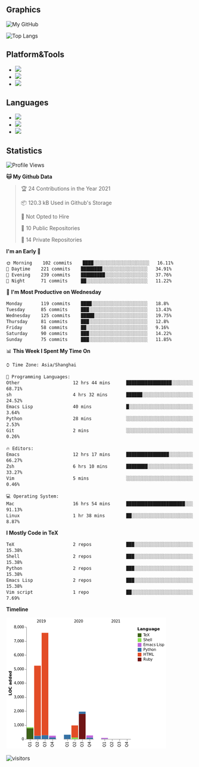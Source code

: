 ## Graphics

![My GitHub](https://github-readme-stats.vercel.app/api?username=SteamedFish&count_private=true&show_icons=true&theme=buefy&include_all_commits=false)

![Top Langs](https://github-readme-stats.vercel.app/api/top-langs/?username=SteamedFish&theme=buefy&hide=ruby&count_private=true&show_icons=true&layout=compact)

## Platform&Tools

* [![](https://img.shields.io/badge/ArchLinux--purple?style=flat-square&logo=ArchLinux)](https://www.archlinux.org/)
* [![](https://img.shields.io/badge/Gentoo-testing-purple?style=flat-square&logo=Gentoo)](https://www.gentoo.org/)
* [![](https://img.shields.io/badge/Doom%20Emacs-28-blue?style=flat-square&logo=Gnu%20emacs&logoColor=white)](https://www.gnu.org/software/emacs/)

## Languages

* [![](https://img.shields.io/badge/-Python-3776AB?style=flat-square&logo=python&logoColor=white)](https://www.python.org/)
* [![](https://img.shields.io/badge/-Bash-00ADD8?style=flat-square&logo=Gnu-bash&logoColor=white)](https://www.gnu.org/software/bash/)
* [![](https://img.shields.io/badge/-Go-00ADD8?style=flat-square&logo=go&logoColor=white)](https://golang.org/)

## Statistics

<!--START_SECTION:waka-->
![Profile Views](http://img.shields.io/badge/Profile%20Views-3-blue)

**🐱 My Github Data** 

> 🏆 24 Contributions in the Year 2021
 > 
> 📦 120.3 kB Used in Github's Storage 
 > 
> 🚫 Not Opted to Hire
 > 
> 📜 10 Public Repositories 
 > 
> 🔑 14 Private Repositories  
 > 
**I'm an Early 🐤** 

```text
🌞 Morning    102 commits    ████░░░░░░░░░░░░░░░░░░░░░   16.11% 
🌆 Daytime    221 commits    ████████░░░░░░░░░░░░░░░░░   34.91% 
🌃 Evening    239 commits    █████████░░░░░░░░░░░░░░░░   37.76% 
🌙 Night      71 commits     ██░░░░░░░░░░░░░░░░░░░░░░░   11.22%

```
📅 **I'm Most Productive on Wednesday** 

```text
Monday       119 commits    ████░░░░░░░░░░░░░░░░░░░░░   18.8% 
Tuesday      85 commits     ███░░░░░░░░░░░░░░░░░░░░░░   13.43% 
Wednesday    125 commits    █████░░░░░░░░░░░░░░░░░░░░   19.75% 
Thursday     81 commits     ███░░░░░░░░░░░░░░░░░░░░░░   12.8% 
Friday       58 commits     ██░░░░░░░░░░░░░░░░░░░░░░░   9.16% 
Saturday     90 commits     ███░░░░░░░░░░░░░░░░░░░░░░   14.22% 
Sunday       75 commits     ███░░░░░░░░░░░░░░░░░░░░░░   11.85%

```


📊 **This Week I Spent My Time On** 

```text
⌚︎ Time Zone: Asia/Shanghai

💬 Programming Languages: 
Other                    12 hrs 44 mins      █████████████████░░░░░░░░   68.71% 
sh                       4 hrs 32 mins       ██████░░░░░░░░░░░░░░░░░░░   24.52% 
Emacs Lisp               40 mins             █░░░░░░░░░░░░░░░░░░░░░░░░   3.64% 
Python                   28 mins             ░░░░░░░░░░░░░░░░░░░░░░░░░   2.53% 
Git                      2 mins              ░░░░░░░░░░░░░░░░░░░░░░░░░   0.26%

🔥 Editors: 
Emacs                    12 hrs 17 mins      ████████████████░░░░░░░░░   66.27% 
Zsh                      6 hrs 10 mins       ████████░░░░░░░░░░░░░░░░░   33.27% 
Vim                      5 mins              ░░░░░░░░░░░░░░░░░░░░░░░░░   0.46%

💻 Operating System: 
Mac                      16 hrs 54 mins      ██████████████████████░░░   91.13% 
Linux                    1 hr 38 mins        ██░░░░░░░░░░░░░░░░░░░░░░░   8.87%

```

**I Mostly Code in TeX** 

```text
TeX                      2 repos             ███░░░░░░░░░░░░░░░░░░░░░░   15.38% 
Shell                    2 repos             ███░░░░░░░░░░░░░░░░░░░░░░   15.38% 
Python                   2 repos             ███░░░░░░░░░░░░░░░░░░░░░░   15.38% 
Emacs Lisp               2 repos             ███░░░░░░░░░░░░░░░░░░░░░░   15.38% 
Vim script               1 repo              ██░░░░░░░░░░░░░░░░░░░░░░░   7.69%

```


**Timeline**

![Chart not found](https://raw.githubusercontent.com/SteamedFish/SteamedFish/master/charts/bar_graph.png) 


<!--END_SECTION:waka-->

![visitors](https://visitor-badge.laobi.icu/badge?page_id=SteamedFish.SteamedFish)
